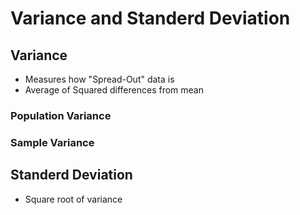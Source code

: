 # Variance and Standerd Deviation

## Variance

* Measures how "Spread-Out" data is 
* Average of Squared differences from mean

### Population Variance

### Sample Variance

## Standerd Deviation

* Square root of variance 

